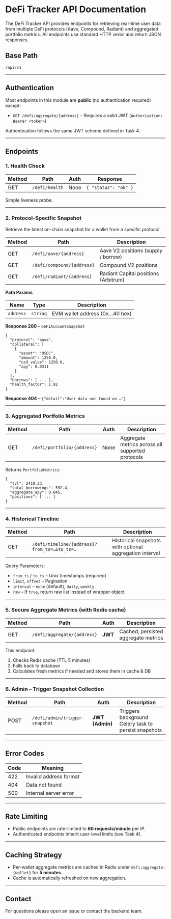 # DeFi Tracker API Documentation

The DeFi Tracker API provides endpoints for retrieving real-time user data from multiple DeFi protocols (Aave, Compound, Radiant) and aggregated portfolio metrics. All endpoints use standard HTTP verbs and return JSON responses.

## Base Path

```
/api/v1
```

---

## Authentication

Most endpoints in this module are **public** (no authentication required) except:

- `GET /defi/aggregate/{address}` – Requires a valid JWT (`Authorization: Bearer <token>`)

Authentication follows the same JWT scheme defined in Task 4.

---

## Endpoints

### 1. Health Check

| Method | Path           | Auth | Response             |
| ------ | -------------- | ---- | -------------------- |
| GET    | `/defi/health` | None | `{ "status": "ok" }` |

Simple liveness probe.

---

### 2. Protocol-Specific Snapshot

Retrieve the latest on-chain snapshot for a wallet from a specific protocol.

| Method | Path                       | Description                          |
| ------ | -------------------------- | ------------------------------------ |
| GET    | `/defi/aave/{address}`     | Aave V2 positions (supply / borrow)  |
| GET    | `/defi/compound/{address}` | Compound V2 positions                |
| GET    | `/defi/radiant/{address}`  | Radiant Capital positions (Arbitrum) |

**Path Params**

| Name      | Type     | Description                    |
| --------- | -------- | ------------------------------ |
| `address` | `string` | EVM wallet address (0x…40 hex) |

**Response 200** – `DeFiAccountSnapshot`

```jsonc
{
  "protocol": "aave",
  "collateral": [
    {
      "asset": "USDC",
      "amount": 1250.0,
      "usd_value": 1250.0,
      "apy": 0.0311
    }
  ],
  "borrows": [ ... ],
  "health_factor": 1.92
}
```

**Response 404** – `{"detail":"User data not found on …"}`

---

### 3. Aggregated Portfolio Metrics

| Method | Path                        | Auth | Description                                      |
| ------ | --------------------------- | ---- | ------------------------------------------------ |
| GET    | `/defi/portfolio/{address}` | None | Aggregate metrics across all supported protocols |

Returns `PortfolioMetrics`:

```jsonc
{
  "tvl": 2410.23,
  "total_borrowings": 592.4,
  "aggregate_apy": 0.045,
  "positions": [ ... ]
}
```

---

### 4. Historical Timeline

| Method | Path                                         | Description                                             |
| ------ | -------------------------------------------- | ------------------------------------------------------- |
| GET    | `/defi/timeline/{address}?from_ts=…&to_ts=…` | Historical snapshots with optional aggregation interval |

Query Parameters:

- `from_ts` / `to_ts` – Unix timestamps (required)
- `limit`, `offset` – Pagination
- `interval` – `none` (default), `daily`, `weekly`
- `raw` – If `true`, return raw list instead of wrapper object

---

### 5. Secure Aggregate Metrics (with Redis cache)

| Method | Path                        | Auth    | Description                         |
| ------ | --------------------------- | ------- | ----------------------------------- |
| GET    | `/defi/aggregate/{address}` | **JWT** | Cached, persisted aggregate metrics |

This endpoint:

1. Checks Redis cache (TTL 5 minutes)
2. Falls back to database
3. Calculates fresh metrics if needed and stores them in cache & DB

---

### 6. Admin – Trigger Snapshot Collection

| Method | Path                           | Auth            | Description                                          |
| ------ | ------------------------------ | --------------- | ---------------------------------------------------- |
| POST   | `/defi/admin/trigger-snapshot` | **JWT (Admin)** | Triggers background Celery task to persist snapshots |

---

## Error Codes

| Code | Meaning                |
| ---- | ---------------------- |
| 422  | Invalid address format |
| 404  | Data not found         |
| 500  | Internal server error  |

---

## Rate Limiting

- Public endpoints are rate-limited to **60 requests/minute** per IP.
- Authenticated endpoints inherit user-level limits (see Task 4).

---

## Caching Strategy

- Per-wallet aggregate metrics are cached in Redis under `defi:aggregate:{wallet}` for **5 minutes**.
- Cache is automatically refreshed on new aggregation.

---

## Contact

For questions please open an issue or contact the backend team.
